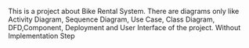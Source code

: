 This is a project about Bike Rental System. There are diagrams only like Activity Diagram, Sequence Diagram, Use Case, Class Diagram, DFD,Component, Deployment and User Interface of the project. 
Without Implementation Step
